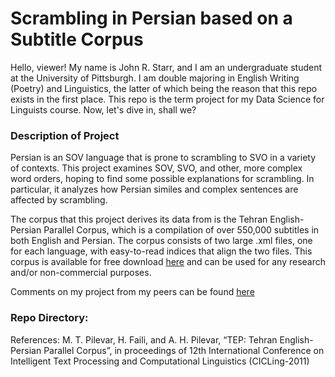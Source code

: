 # Scrambling in Persian based on a Subtitle Corpus
Hello, viewer! My name is John R. Starr, and I am an undergraduate student at the University of Pittsburgh. I am double majoring in English Writing (Poetry) and Linguistics, the latter of which being the reason that this repo exists in the first place. This repo is the term project for my Data Science for Linguists course. Now, let's dive in, shall we?

### Description of Project
Persian is an SOV language that is prone to scrambling to SVO in a variety of contexts. This project examines SOV, SVO, and other, more complex word orders, hoping to find some possible explanations for scrambling. In particular, it analyzes how Persian similes and complex sentences are affected by scrambling. 

The corpus that this project derives its data from is the Tehran English-Persian Parallel Corpus, which is a compilation of over 550,000 subtitles in both English and Persian. The corpus consists of two large .xml files, one for each language, with easy-to-read indices that align the two files. This corpus is available for free download [here](http://opus.nlpl.eu/TEP.php) and can be used for any research and/or non-commercial purposes.

Comments on my project from my peers can be found [here](https://github.com/Data-Science-for-Linguists-2019/Class-Plaza/blob/master/guestbooks/guestbook_john.md)

### Repo Directory:

References: 
M. T. Pilevar, H. Faili, and A. H. Pilevar, “TEP: Tehran English-Persian Parallel Corpus”, in proceedings of 12th International Conference on Intelligent Text Processing and Computational Linguistics (CICLing-2011)